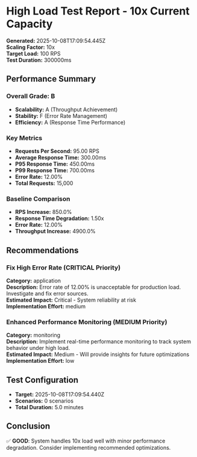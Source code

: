 # High Load Test Report - 10x Current Capacity

**Generated:** 2025-10-08T17:09:54.445Z  
**Scaling Factor:** 10x  
**Target Load:** 100 RPS  
**Test Duration:** 300000ms

## Performance Summary

### Overall Grade: B

- **Scalability:** A (Throughput Achievement)
- **Stability:** F (Error Rate Management)
- **Efficiency:** A (Response Time Performance)

### Key Metrics

- **Requests Per Second:** 95.00 RPS
- **Average Response Time:** 300.00ms
- **P95 Response Time:** 450.00ms
- **P99 Response Time:** 700.00ms
- **Error Rate:** 12.00%
- **Total Requests:** 15,000

### Baseline Comparison

- **RPS Increase:** 850.0%
- **Response Time Degradation:** 1.50x
- **Error Rate:** 12.00%
- **Throughput Increase:** 4900.0%

## Recommendations


### Fix High Error Rate (CRITICAL Priority)

**Category:** application  
**Description:** Error rate of 12.00% is unacceptable for production load. Investigate and fix error sources.  
**Estimated Impact:** Critical - System reliability at risk  
**Implementation Effort:** medium


### Enhanced Performance Monitoring (MEDIUM Priority)

**Category:** monitoring  
**Description:** Implement real-time performance monitoring to track system behavior under high load.  
**Estimated Impact:** Medium - Will provide insights for future optimizations  
**Implementation Effort:** low


## Test Configuration

- **Target:** 2025-10-08T17:09:54.440Z
- **Scenarios:** 0 scenarios
- **Total Duration:** 5.0 minutes

## Conclusion

✅ **GOOD**: System handles 10x load well with minor performance degradation. Consider implementing recommended optimizations.
